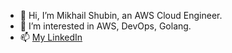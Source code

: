 - 👋 Hi, I’m Mikhail Shubin, an AWS Cloud Engineer.
- 👀 I’m interested in AWS, DevOps, Golang.
- 📫 [My LinkedIn](https://www.linkedin.com/in/mikhail-shubin/)

<!---
mikhail-github/mikhail-github is a ✨ special ✨ repository because its `README.md` (this file) appears on your GitHub profile.
You can click the Preview link to take a look at your changes.
--->
